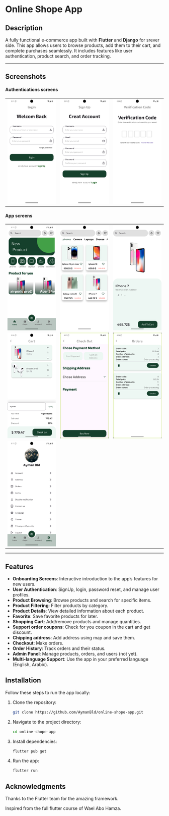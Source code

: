 ﻿# Online Shope App

## Description
A fully functional e-commerce app built with **Flutter** and **Django** for srever side. This app allows users to browse products, add them to their cart, and complete purchases seamlessly. It includes features like user authentication, product search, and order tracking.

---

## Screenshots

<table>
<h4>Authentications screens</h4>
  <tr>
    <td><img src="screenshots/login.png" alt="Login Screen"/></td>
    <td><img src="screenshots/signup.png" alt="Registration Screen"/></td>
    <td><img src="screenshots/otp.png" alt="OTP Verification Screen"/></td>
  </tr>
</table>
<table>
  <h4>App screens</h4>
  <tr>
    <td><img src="screenshots/home.png" alt="Home Screen"/></td>
    <td><img src="screenshots/filters.png" alt="List products by category"/></td>
    <td><img src="screenshots/details.png" alt="Product details Screen"/></td>
  </tr>
  <tr>
    <td><img src="screenshots/cart.png" alt="Cart Screen"/></td>
    <td><img src="screenshots/checkout.png" alt="Checkout Screen"/></td>
    <td><img src="screenshots/orders.png" alt="List and track orders Screen"/></td>
  </tr>
  <tr>
    <td><img src="screenshots/setting.png" alt="Settings Screen"/></td>
  </tr>
</table>

---

## Features
- **Onboarding Screens**: Interactive introduction to the app’s features for new users.
- **User Authentication**: SignUp, login, password reset, and manage user profiles.
- **Product Browsing**: Browse products and search for specific items.
- **Product Filtering**: Filter products by category.
- **Product Details**: View detailed information about each product.
- **Favorite**: Save favorite products for later.
- **Shopping Cart**: Add/remove products and manage quantities.
- **Support order coupons**: Check for you coupon in the cart and get discount.
- **Chipping address**: Add address using map and save them.
- **Checkout**: Make orders.
- **Order History**: Track orders and their status.
- **Admin Panel**: Manage products, orders, and users (not yet).
- **Multi-language Support**: Use the app in your preferred language (English, Arabic).

## Installation
Follow these steps to run the app locally:

1. Clone the repository:
   ```bash
   git clone https://github.com/AymanBld/online-shope-app.git
2. Navigate to the project directory:
    ```bash
    cd online-shope-app
3. Install dependencies:
    ```bash
    flutter pub get
4. Run the app: 
    ```bash
    flutter run

## Acknowledgments
Thanks to the Flutter team for the amazing framework.

Inspired from the full flutter course of Wael Abo Hamza.